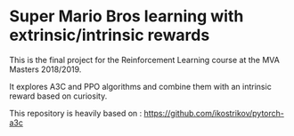 # Super Mario Bros learning with extrinsic/intrinsic rewards


This is the final project for the Reinforcement Learning course at the MVA Masters 2018/2019. 

It explores A3C and PPO algorithms and combine them with an intrinsic reward based on curiosity. 














This repository is heavily based on : https://github.com/ikostrikov/pytorch-a3c
